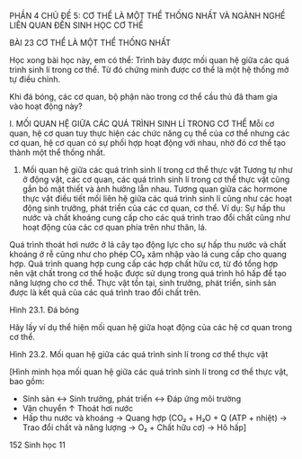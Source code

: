 PHẦN 4
CHỦ ĐỀ 5: CƠ THỂ LÀ MỘT THỂ THỐNG NHẤT VÀ NGÀNH NGHỀ LIÊN QUAN ĐẾN SINH HỌC CƠ THỂ

BÀI 23 CƠ THỂ LÀ MỘT THỂ THỐNG NHẤT

Học xong bài học này, em có thể:
Trình bày được mối quan hệ giữa các quá trình sinh lí trong cơ thể. Từ đó chứng minh được cơ thể là một hệ thống mở tự điều chỉnh.

Khi đá bóng, các cơ quan, bộ phận nào trong cơ thể cầu thủ đã tham gia vào hoạt động này?

I. MỐI QUAN HỆ GIỮA CÁC QUÁ TRÌNH SINH LÍ TRONG CƠ THỂ
Mỗi cơ quan, hệ cơ quan tuy thực hiện các chức năng cụ thể của cơ thể nhưng các cơ quan, hệ cơ quan có sự phối hợp hoạt động với nhau, nhờ đó cơ thể tạo thành một thể thống nhất.

1. Mối quan hệ giữa các quá trình sinh lí trong cơ thể thực vật
Tương tự như ở động vật, các cơ quan, các quá trình sinh lí trong cơ thể thực vật cũng gắn bó mật thiết và ảnh hưởng lẫn nhau. Tương quan giữa các hormone thực vật điều tiết mối liên hệ giữa các quá trình sinh lí cũng như các hoạt động sinh trưởng, phát triển của các cơ quan, cơ thể. Ví dụ: Sự hấp thu nước và chất khoáng cung cấp cho các quá trình trao đổi chất cũng như hoạt động của các cơ quan phía trên như thân, lá.

Quá trình thoát hơi nước ở lá cây tạo động lực cho sự hấp thu nước và chất khoáng ở rễ cũng như cho phép CO₂ xâm nhập vào lá cung cấp cho quang hợp. Quá trình quang hợp cung cấp các hợp chất hữu cơ, từ đó tổng hợp nên vật chất trong cơ thể hoặc được sử dụng trong quá trình hô hấp để tạo năng lượng cho cơ thể. Thực vật tồn tại, sinh trưởng, phát triển, sinh sản được là kết quả của các quá trình trao đổi chất trên.

Hình 23.1. Đá bóng

Hãy lấy ví dụ thể hiện mối quan hệ giữa hoạt động của các hệ cơ quan trong cơ thể.

Hình 23.2. Mối quan hệ giữa các quá trình sinh lí trong cơ thể thực vật

[Hình minh họa mối quan hệ giữa các quá trình sinh lí trong cơ thể thực vật, bao gồm:
- Sinh sản ↔ Sinh trưởng, phát triển ↔ Đáp ứng môi trường
- Vận chuyển ↑ Thoát hơi nước
- Hấp thu nước và khoáng → Quang hợp (CO₂ + H₂O + Q (ATP + nhiệt) → Trao đổi chất và năng lượng → O₂ + Chất hữu cơ) → Hô hấp]

152 Sinh học 11